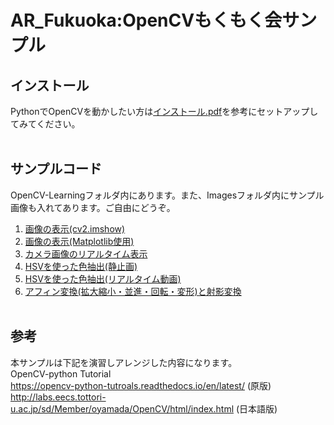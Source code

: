 # AR_Fukuoka:OpenCVもくもく会サンプル

## インストール
PythonでOpenCVを動かしたい方は[インストール.pdf](https://github.com/TakashiYoshinaga/OpenCV-Python-Learning/blob/master/インストール.pdf)を参考にセットアップしてみてください。<br><br>
## サンプルコード
OpenCV-Learningフォルダ内にあります。また、Imagesフォルダ内にサンプル画像も入れてあります。ご自由にどうぞ。<br>
01. [画像の表示(cv2.imshow)](https://github.com/TakashiYoshinaga/OpenCV-Python-Learning/blob/master/OpenCV-Learnig/01.%20画像の表示(cv2.imshow).ipynb)
02. [画像の表示(Matplotlib使用)](https://github.com/TakashiYoshinaga/OpenCV-Python-Learning/blob/master/OpenCV-Learnig/02.%20画像の表示(Matplotlib使用).ipynb)
03. [カメラ画像のリアルタイム表示](https://github.com/TakashiYoshinaga/OpenCV-Python-Learning/blob/master/OpenCV-Learnig/03.%20カメラ画像のリアルタイム表示.ipynb)
04. [HSVを使った色抽出(静止画)](https://github.com/TakashiYoshinaga/OpenCV-Python-Learning/blob/master/OpenCV-Learnig/04.%20HSV%E3%82%92%E4%BD%BF%E3%81%A3%E3%81%9F%E8%89%B2%E6%8A%BD%E5%87%BA(%E9%9D%99%E6%AD%A2%E7%94%BB).ipynb)
05. [HSVを使った色抽出(リアルタイム動画)](https://github.com/TakashiYoshinaga/OpenCV-Python-Learning/blob/master/OpenCV-Learnig/05.%20HSV%E3%82%92%E4%BD%BF%E3%81%A3%E3%81%9F%E8%89%B2%E6%8A%BD%E5%87%BA(%E3%83%AA%E3%82%A2%E3%83%AB%E3%82%BF%E3%82%A4%E3%83%A0%E5%8B%95%E7%94%BB).ipynb)
06. [アフィン変換(拡大縮小・並進・回転・変形)と射影変換](https://github.com/TakashiYoshinaga/OpenCV-Python-Learning/blob/master/OpenCV-Learnig/06.%20アフィン変換と射影変換.ipynb)
<br><br>
## 参考
本サンプルは下記を演習しアレンジした内容になります。<br>
OpenCV-python Tutorial<br>
https://opencv-python-tutroals.readthedocs.io/en/latest/
(原版)<br>
http://labs.eecs.tottori-u.ac.jp/sd/Member/oyamada/OpenCV/html/index.html
(日本語版)<br>


 
